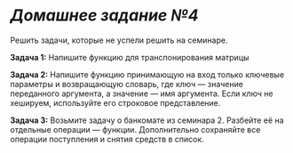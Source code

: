 # *Домашнее задание №4* #
Решить задачи, которые не успели решить на семинаре.

**Задача 1:**
Напишите функцию для транспонирования матрицы

**Задача 2:**
Напишите функцию принимающую на вход только ключевые параметры и возвращающую словарь, где ключ — значение переданного аргумента, а значение — имя аргумента. Если
ключ не хешируем, используйте его строковое представление.

**Задача 3:**
Возьмите задачу о банкомате из семинара 2. Разбейте её
на отдельные операции — функции. Дополнительно сохраняйте все операции поступления и снятия средств в список.